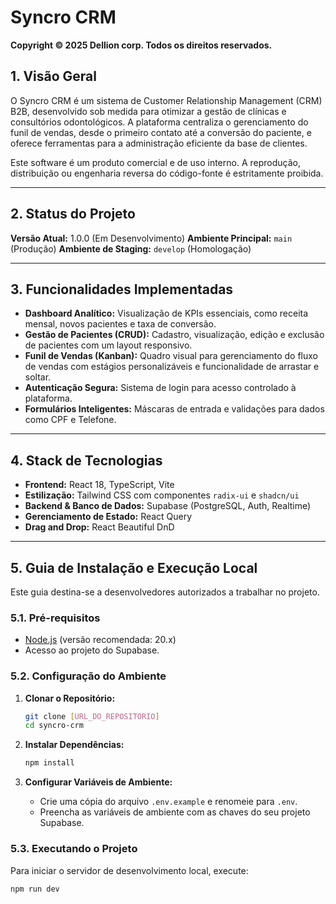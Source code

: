 # Syncro CRM

**Copyright © 2025 Dellion corp. Todos os direitos reservados.**

## 1. Visão Geral

O Syncro CRM é um sistema de Customer Relationship Management (CRM) B2B, desenvolvido sob medida para otimizar a gestão de clínicas e consultórios odontológicos. A plataforma centraliza o gerenciamento do funil de vendas, desde o primeiro contato até a conversão do paciente, e oferece ferramentas para a administração eficiente da base de clientes.

Este software é um produto comercial e de uso interno. A reprodução, distribuição ou engenharia reversa do código-fonte é estritamente proibida.

---

## 2. Status do Projeto

**Versão Atual:** 1.0.0 (Em Desenvolvimento)
**Ambiente Principal:** `main` (Produção)
**Ambiente de Staging:** `develop` (Homologação)

---

## 3. Funcionalidades Implementadas

* **Dashboard Analítico:** Visualização de KPIs essenciais, como receita mensal, novos pacientes e taxa de conversão.
* **Gestão de Pacientes (CRUD):** Cadastro, visualização, edição e exclusão de pacientes com um layout responsivo.
* **Funil de Vendas (Kanban):** Quadro visual para gerenciamento do fluxo de vendas com estágios personalizáveis e funcionalidade de arrastar e soltar.
* **Autenticação Segura:** Sistema de login para acesso controlado à plataforma.
* **Formulários Inteligentes:** Máscaras de entrada e validações para dados como CPF e Telefone.

---

## 4. Stack de Tecnologias

* **Frontend:** React 18, TypeScript, Vite
* **Estilização:** Tailwind CSS com componentes `radix-ui` e `shadcn/ui`
* **Backend & Banco de Dados:** Supabase (PostgreSQL, Auth, Realtime)
* **Gerenciamento de Estado:** React Query
* **Drag and Drop:** React Beautiful DnD

---

## 5. Guia de Instalação e Execução Local

Este guia destina-se a desenvolvedores autorizados a trabalhar no projeto.

### 5.1. Pré-requisitos

* [Node.js](https://nodejs.org/) (versão recomendada: 20.x)
* Acesso ao projeto do Supabase.

### 5.2. Configuração do Ambiente

1.  **Clonar o Repositório:**
    ```sh
    git clone [URL_DO_REPOSITORIO]
    cd syncro-crm
    ```

2.  **Instalar Dependências:**
    ```sh
    npm install
    ```

3.  **Configurar Variáveis de Ambiente:**
    * Crie uma cópia do arquivo `.env.example` e renomeie para `.env`.
    * Preencha as variáveis de ambiente com as chaves do seu projeto Supabase.

### 5.3. Executando o Projeto

Para iniciar o servidor de desenvolvimento local, execute:

```sh
npm run dev
